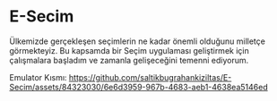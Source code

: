 # E-Secim

Ülkemizde gerçekleşen seçimlerin ne kadar önemli olduğunu milletçe görmekteyiz. 
Bu kapsamda bir Seçim uygulaması geliştirmek için çalışmalara başladım ve zamanla gelişeceğini temenni ediyorum.

Emulator Kısmı: 
https://github.com/saltikbugrahankiziltas/E-Secim/assets/84323030/6e6d3959-967b-4683-aeb1-4638ea5146ed

